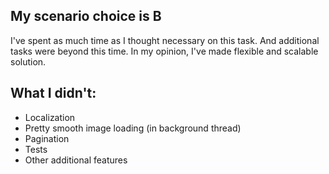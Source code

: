 ## My scenario choice is B

I've spent as much time as I thought necessary on this task. And additional tasks were beyond this time. In my opinion, I've made flexible and scalable solution.

## What I didn't:

* Localization
* Pretty smooth image loading (in background thread)
* Pagination
* Tests
* Other additional features